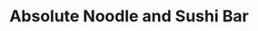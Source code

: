 ---
layout: place
title: "Absolute Noodle and Sushi Bar"
permalink: /district-of-columbia/washington/absolute-noodle-and-sushi-bar.html
stateAbbr: DC
stateName: District of Columbia
cityName: Washington
seo:
  name: "Absolute Noodle and Sushi Bar"
  type: Restaurant
  links: https://absolutenoodlesushi.com/
description: "Custom noodle bowls plus classic & inventive Pan-Asian dishes served in a relaxed, modern space. Absolute Noodle and Sushi Bar serves delicious sushi in Washington, District of Columbia. Try fresh Japanese dishes for a great dining experience. Available for takeout, delivery, lunch, and dinner."
place_id: ChIJ14Ze0423t4kRtHBdW7SIpcM
photos:
  - >-
    AUy1YQ0ZO0jGBhnlq1wpUdRi7X1mEXJHjOe4zeMuVJALxF7Co1bgnATqSbkzzdBlKp0hwQFGfkE39101QZ_Eb1ObOZuQi1qpb9iLGporxf4VuVzu_kgGZ5ChruZMPdhJEZ2uf7UuOczE4Vc5TcPXZg4SKis36qvwfievJQlMwN2Vr3qWgs7Yf55ipmpJTv2JRO5ePq3kFCUh0atqK582U7QJB5ihi5PEemf8hw5OmrSpsYTU-R_CNKB4HOpqivphPb14OHcUhc9lXA7Pg4Xy4wDoE9gARM1_Y_k2dP_uOA4ZQPE51UemQ8aATzX48kREoPyuk4yYFC-VBEDslXhK4j8ZSkxbG2x32ee0RLztbROVZkgPmDld-qStoutFkdxBuksy_snAV8mX__CprrPR2frlTzk4NjDGwtjjX7ol87W9u78
  - >-
    AUy1YQ1PfKPEYRkOgvuexdv3HCz0JKUf4N6LXckAoMw9OjjEtmGARFkKbAB-ILRnAFfL5JEjFsghuyh2kklCHOKBwjU-aU0ShurQmo6vRlHFReCdaftRUU_mDSpiTujVQc-cuBMvno01_905SG5UsUYWYRUfwV96Wyyn9DLqt79fj6NSi4xjq7vl0MivARyfRge50jQ9TXZxAiKSWBDBypp0E62AjSZ8mEWu-H-t6FRMCGNwwEgM9YlPaw3HazVSl7wmoTmVecO5oycZkVSAIbyPSgM0JnkfoVjFkYPT7yTDpRLCBhTD4nbD5R6rYtiNAO1codkjyq1m8vIv01o71eer-b9AAotOcIRhz7qjtIF1DEZgxqP_62sfLFn7RixwFeeppYhZes9WzO-hC6sEbzPJGmTRA8CLY5MAhWTkWhpVd_w
  - >-
    AUy1YQ1VKjZ6qaKO-sHSV6z9v9BYpJ1SSPsDkLVBhKQetAiTX04dlLtPmasMRklawV-Q_pC4S52Y8ebLv51_mMI_U_zlFlx53vs0W6SAGXRH6XNWLzzh4qdZNFq3nd8Mtah1lkUa0r8PMuhoSQWchcl-UD7k0SLtRS9T9w0RhY5-6ChtohaMVSFuUy52M03Coz6KhR8dPMQhMjkTZTFCp6FV7LIz0fP47XeQuNPzQfflebngSpK3465agcMKYPz8Nn4FFUQ75aUmCb-WfaYJU41aX2KwAsyYA9F3naVjOz0LQSIbeZNr8fZP1-HdOjbdhXdHDYSL9ZzSH7a-gPSPbOKTgYm-JC5HIK91aewdQPxcKiJTeiiYOwn6pO9gfOTdOkexho9gZkYFomkYH8cGph9HdfMh-HUcn0thiQQOqQOsDLNDChRz
  - >-
    AUy1YQ3m6r5vxorU5fz4B6qMdmpm_oFvmmaEwiGrYC3-FSngeKlHr0btCRJlTjdELjzxRJTWvI4Sl51_Zr2ZUdxAyw1QfShRZwugV4sJNCiF9V-CXqhKXwjNQ5V4k-jZ-_mlGwNuuGjQH268Zr2LsJCkHb3zykDLtNhByp6e5_FLJ0SYGdDuiv6i5H6sxQnmVsFCC8ExI5TJkwjfNCRDBba8IXG_HOCxX2Eh3rlm5Xz6u8NKND6vBNcyPu9ma23ZRS80BqK-UuCWxXohKMNCmzgx2yJenAmXc2-O-7EhZjhNtdnKMt4gPvo09nVa4bHbBZucMtnLiaqob-hwfMhLBIv3NU0knMaBACJxOoKeSzUzc6PP_mHTojTIx6RlaZo9wgzLUdcgjNYWuCRVAvEc8gZZ-I6Q24GbzewCcebg87gzVpY
  - >-
    AUy1YQ3Upf2K1Y8-3Jq0v8P1Kal3dFqrvczDUG9v1qka8ExRBKAqAVug6z7X4K_W2oV42G31ubVxJtgpA13DxStJhd-VawWcMIF-NYPzKcUPlOabJER8xZb7h_gSpDrgyinWVRedV8H1rn1Ru97KQuLpvFEXE2C3zDovZaxO74T4k6qNLbrPOEZ1jBD_g5hbHxsAHUKttNA17m5pxVaubw4BrSL9im7onh6h5ixqnLdNbnKvZl1lrUzr1hOyd7BXMGrnkpjn-FHwYyAcqnm40k4jPFPw-sJTH6go1lmOiDXRMdZHealQCva2Td1XvAATgvQCK8j2bFDr-Mso7EDIKxBd-0rhABQSLC3Y9m7VrE6BEB_Kdf1G3_NRniGNUwMaeh4CXMUDGbWnUbBnIPP-vOJf8avP_mDaYrRWhMiolROw_cMVwA
  - >-
    AUy1YQ0TV5jZesg_03SbjhKqzblrmUjq_gjU5Uy1X6CMqqX9At0waFVogumyK6rtZIMWGJoKmYSFxwW0bmhOBBy1QBTL8M31KFXswXcchz0VUTVu8Wts3m5wlHNZCAB0jyJq6B63-RFOm_YMVP4S9JbPZPiZHv-_L1PSbvOLfswIdMFCJMB6J4NVyjvH9vU8Ac4Y0Z5oRAq3wc62fW6zyTeNZCYsxJxl1rIubodiponKP0dwX3lrxM2w_SXo3gP3w5pRjkafMapvXrdYL-hT3umjJYa-KpUahj_4SeCpw1VhKQj6LZ11XafRq_nkyShhHOgj7qva_9jKpUMH8b1iAZImf6LPwmYQ04dHUamEFzJalxEqKNbStb29DkLcQ_qILEiu2HfdM5WsWUfCiVR8GN0ocRD-Udf2sN2fma684lg7vETWKz6S
  - >-
    AUy1YQ327qb5XLB5r0x4_3Lp5QXlYdmd1MicigtXPzMKyjkKOWgCi9msu9cmTR2zvwmnsh4uc8qKagSb6beu4POvn0ocLgO8emoQPOeykamAEs4x8Cj-JYpNuua-VarQs-NP9gw9A2xjZsz5-NqCNZgPVQqQ4vOr6c5WDzjD00QE1hbCKs3WpTU5nZOxhlFkfmmYEksroBbZuupqSYUhFkLPErQGHwtK_Wazs_ERtWpVFq9NsKJ930EpwtZLMlZcfm5LjGeJSIf24cah2DiKPMDswlIZ3iEc1JNa58saKJH-Gyv9rBK2gTONFLK1Pr-4DVH7sDCdBzXcZ4bQ6SDtzGdUKav7YBdJlzSXcox7MlSw6fFYzBxhm_FQpgZNJKqSegE9Vn6Kc9v0i1ZN3D6S0QtM75D0zlSTib1hS90qpYaA_iVGKykl
  - >-
    AUy1YQ2oK3T2rcNFjoqX5OyAFnuE2peHeHx4ZHpbyHLqKbX_hMh2Rbr8vfQ9OM5mlwJT1bLmAshVSX9_ckoOw9YhaLON9gl-yGKB3GAX7cYt3v_bQI1KH522LRo0sKUKVcW7MG5gUqlJgwHpRsyu4qzocW2jLoBuPmr5GXtUZ1JqsW2lcXR9UueiInrk6fu0RvH0ZraZ9RiaovcihMp_1t-ng1IRi4z8OeFXnTTTUVe3OHZzFxPTSdEI7RU59-0hJm5QAoS0X8uuWJ_JBsENo8Vv05WpQ3I5blehQHvKdMSkY66qDvo_xDWloC2xTnmpnapG5jn0cG-4gQbrLqL7A6IjAmiCT4VOtIznGs8hSMwV5XNd_V13pMCbLKkUKfwqEInhlT5-bdmBITAbOwgGiCbzFX41PuXaRiGmRr_wHnPY3MP6pk40
  - >-
    AUy1YQ02lkQUwJyXVx4zlLwWBMcid0M8hU4fEvtqK9Ua4vKB__CZZS0tclQZDr29zSMnX901WCEsujkmS-3kFt4amWZXVJJDEwvsA-9CzhsgCMmmO074jr2nyX7hQ5vCQPxU5FUCaCKjdXLeXPnFrF3v5wICaN9_RuV8psxVA80KTOpgG8IG7sPIwiQFcm7XqiFXIMjd_zDN3Cq8GbKnSyJPGeA4eVHTP6djZUyh-aOS4WA44uzjzxDiP7fkbD_3l83Ce46ZkwaBKB7YWicYVyGCOsPcqu2ZCLQ6y7mx5mwyQja4ZwSxDYuEC8dgVJ_Qin83WmfPJbctJxLGXXmBk5RzmQwNFe7owgIoUrMYbeMAmfo3fLIlM_duDI13To8dGjdbff72eGrPqgFtpaKib6wIyxk5f9EjUDMusL2XZNIdt_If0X7H
  - >-
    AUy1YQ37t0gJ0x3ht-MX_YLWfUIfWfKJew7gKdkUGTLEU-O-zc531v80IKZryCzwk9QI_mYZohOVZPhF8qkfjeaj0bbtpAA3ER50MckuQrbD59KVaH1H7kdrcfIJ_HTO1QGLRRiajx20zUtmPyolZ4bnfsG9uYyTclh7d8E2wKVI1Xj5oF3OT2rwM2mJl4JqgAJzqF4YaWM2pUUJopRLEjz-jhTQuFdYKTkPqvGNYPDn440oSSrP5WXLGggUPKFn8cbz7taI_vo9FRkvnE6TmoUivKcI1oVNmi6QCBUtoSi2aIfDMTbUiiOAUDqrZROOXquCniJEA9Ofj3XRKjAlOUDIcyAc38b098UwZIPQV6WTtRYG3Yuqsw-n54eTsrF0FYu9pAuMg0d8faVFFHlElsKGJmIaHp2hJKAzBrRlCVEP9Fa2VQ
address: 772 5th St NW, Washington, DC 20001, USA
street: 772 5th St NW
city: Washington
state: DC
zip: '20001'
country: USA
neighborhood: Northwest Washington
latitude: '38.899211'
longitude: '-77.019122'
accessibility_options:
  wheelchairAccessibleEntrance: true
  wheelchairAccessibleSeating: true
business_status: OPERATIONAL
name: Absolute Noodle and Sushi Bar
google_maps_links:
  directionsUri: >-
    https://www.google.com/maps/dir//''/data=!4m7!4m6!1m1!4e2!1m2!1m1!1s0x89b7b78dd35e86d7:0xc3a588b45b5d70b4!3e0
  photosUri: >-
    https://www.google.com/maps/place//data=!4m3!3m2!1s0x89b7b78dd35e86d7:0xc3a588b45b5d70b4!10e5
  placeUri: https://maps.google.com/?cid=14097824516761546932
  reviewsUri: >-
    https://www.google.com/maps/place//data=!4m4!3m3!1s0x89b7b78dd35e86d7:0xc3a588b45b5d70b4!9m1!1b1
  writeAReviewUri: >-
    https://www.google.com/maps/place//data=!4m3!3m2!1s0x89b7b78dd35e86d7:0xc3a588b45b5d70b4!12e1
primary_type: Japanese Restaurant
opening_hours:
  regular: null
  current: null
secondary_opening_hours:
  regular:
    weekdayDescriptions: null
    type: null
  current:
    weekdayDescriptions: null
    type: null
phone: (202) 789-5422
price_level: PRICE_LEVEL_MODERATE
price_range: $20 &mdash; 30
rating: '4.4'
rating_count: 870
website: https://absolutenoodlesushi.com/
reviews:
  - ChZDSUhNMG9nS0VJQ0FnSUR2cTRhZUd3EAE
  - ChdDSUhNMG9nS0VJQ0FnSUM3alpQNzhnRRAB
  - ChdDSUhNMG9nS0VJQ0FnSURuOW8zZ25RRRAB
  - ChdDSUhNMG9nS0VJQ0FnSUQ3Mjhib3J3RRAB
  - ChdDSUhNMG9nS0VJQ0FnSUNfOWRYTjJ3RRAB
parking_options:
  paidStreetParking: true
payment_options:
  acceptsCreditCards: true
  acceptsDebitCards: true
  acceptsNfc: true
allow_dogs: null
curbside_pickup: null
delivery: true
dine_in: true
good_for_children: true
good_for_groups: true
good_for_sports: false
live_music: false
menu_for_children: false
outdoor_seating: null
reservable: true
restroom: true
serves_beer: true
serves_breakfast: false
serves_brunch: null
serves_cocktails: true
serves_coffee: null
serves_dinner: true
serves_dessert: true
serves_lunch: true
serves_vegetarian_food: true
serves_wine: true
takeout: true
summary: >-
  Custom noodle bowls plus classic & inventive Pan-Asian dishes served in a
  relaxed, modern space.

---